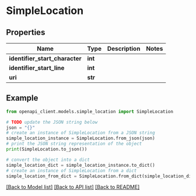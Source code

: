 # SimpleLocation


## Properties

Name | Type | Description | Notes
------------ | ------------- | ------------- | -------------
**identifier_start_character** | **int** |  | 
**identifier_start_line** | **int** |  | 
**uri** | **str** |  | 

## Example

```python
from openapi_client.models.simple_location import SimpleLocation

# TODO update the JSON string below
json = "{}"
# create an instance of SimpleLocation from a JSON string
simple_location_instance = SimpleLocation.from_json(json)
# print the JSON string representation of the object
print(SimpleLocation.to_json())

# convert the object into a dict
simple_location_dict = simple_location_instance.to_dict()
# create an instance of SimpleLocation from a dict
simple_location_from_dict = SimpleLocation.from_dict(simple_location_dict)
```
[[Back to Model list]](../README.md#documentation-for-models) [[Back to API list]](../README.md#documentation-for-api-endpoints) [[Back to README]](../README.md)


